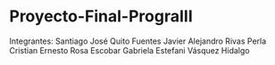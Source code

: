 # Proyecto-Final-PrograIII
Integrantes:
Santiago José Quito Fuentes
Javier Alejandro Rivas Perla
Cristian Ernesto Rosa Escobar
Gabriela Estefani Vásquez Hidalgo
